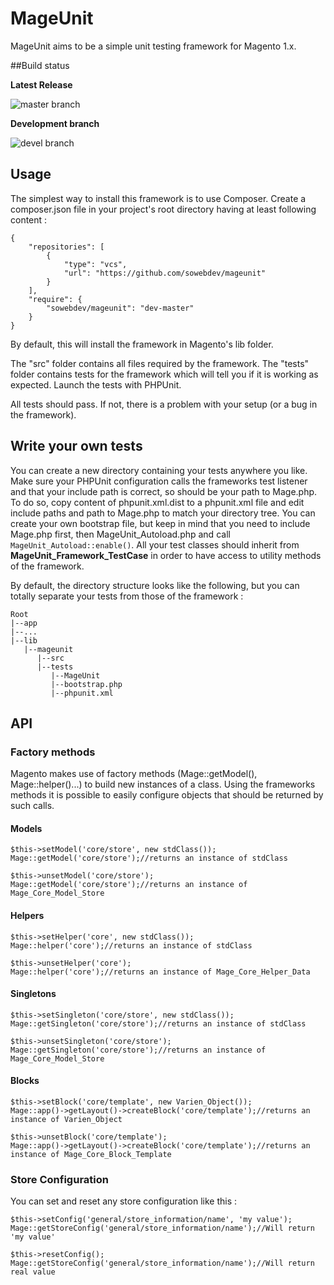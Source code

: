 # MageUnit

MageUnit aims to be a simple unit testing framework for Magento 1.x.

##Build status

**Latest Release**

![master branch](https://travis-ci.org/sowebdev/mageunit.svg?branch=master)

**Development branch**

![devel branch](https://travis-ci.org/sowebdev/mageunit.svg?branch=devel)

## Usage

The simplest way to install this framework is to use Composer. Create a composer.json file in your project's root directory having at least following content :

	{
	    "repositories": [
	        {
	            "type": "vcs",
	            "url": "https://github.com/sowebdev/mageunit"
	        }
	    ],
	    "require": {
	        "sowebdev/mageunit": "dev-master"
	    }
	}

By default, this will install the framework in Magento's lib folder.

The "src" folder contains all files required by the framework. 
The "tests" folder contains tests for the framework which will tell you if it is working as expected.
Launch the tests with PHPUnit.

All tests should pass. If not, there is a problem with your setup (or a bug in the framework).

## Write your own tests

You can create a new directory containing your tests anywhere you like. 
Make sure your PHPUnit configuration calls the frameworks test listener and that your include path is correct, so should be your path to Mage.php.
To do so, copy content of phpunit.xml.dist to a phpunit.xml file and edit include paths and path to Mage.php to match your directory tree.
You can create your own bootstrap file, but keep in mind that you need to include Mage.php first, then MageUnit_Autoload.php and call `MageUnit_Autoload::enable()`.
All your test classes should inherit from **MageUnit_Framework_TestCase** in order to have access to utility methods of the framework.

By default, the directory structure looks like the following, but you can totally separate your tests from those of the framework :

    Root
    |--app
    |--...
    |--lib
       |--mageunit
          |--src
          |--tests
             |--MageUnit
             |--bootstrap.php
             |--phpunit.xml

## API

### Factory methods

Magento makes use of factory methods (Mage::getModel(), Mage::helper()...) to build new instances of a class.
Using the frameworks methods it is possible to easily configure objects that should be returned by such calls.

#### Models

    $this->setModel('core/store', new stdClass());
    Mage::getModel('core/store');//returns an instance of stdClass
    
    $this->unsetModel('core/store');
    Mage::getModel('core/store');//returns an instance of Mage_Core_Model_Store

#### Helpers

    $this->setHelper('core', new stdClass());
    Mage::helper('core');//returns an instance of stdClass
    
    $this->unsetHelper('core');
    Mage::helper('core');//returns an instance of Mage_Core_Helper_Data
    
#### Singletons

    $this->setSingleton('core/store', new stdClass());
    Mage::getSingleton('core/store');//returns an instance of stdClass
    
    $this->unsetSingleton('core/store');
    Mage::getSingleton('core/store');//returns an instance of Mage_Core_Model_Store
    
#### Blocks

    $this->setBlock('core/template', new Varien_Object());
    Mage::app()->getLayout()->createBlock('core/template');//returns an instance of Varien_Object
    
    $this->unsetBlock('core/template');
    Mage::app()->getLayout()->createBlock('core/template');//returns an instance of Mage_Core_Block_Template

### Store Configuration

You can set and reset any store configuration like this :

    $this->setConfig('general/store_information/name', 'my value');
    Mage::getStoreConfig('general/store_information/name');//Will return 'my value'
    
    $this->resetConfig();
    Mage::getStoreConfig('general/store_information/name');//Will return real value